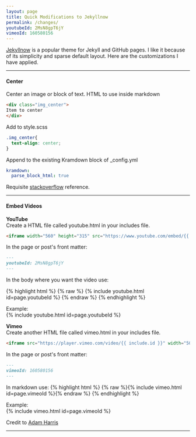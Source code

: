 ```yaml
---
layout: page
title: Quick Modifications to Jekyllnow
permalink: /changes/
youtubeId: 2MsN8gpT6jY
vimeoId: 160580156
---
```


[Jekyllnow](https://github.com/barryclark/jekyll-now "GitHub - Jekyllnow") is a popular theme for Jekyll and GitHub pages. I like it because of its simplicity and sparse default layout. Here are the customizations I have applied. 

***

#### Center 
Center an image or block of text. 
HTML to use inside markdown
``` html 
<div class="img_center">
Item to center
</div>
```

Add to style.scss 
``` css
.img_center{
  text-align: center;
}
```

Append to the existing Kramdown block of _config.yml
``` yaml
kramdown:
  parse_block_html: true
```

Requisite [stackoverflow](https://stackoverflow.com/questions/39021630/kramdown-how-can-i-set-the-location-of-the-image "stackoverflow - kramdown how can I..") reference. 

***
#### Embed Videos

**YouTube**  
Create a HTML file called youtube.html in your includes file.
```html 
<iframe width="560" height="315" src="https://www.youtube.com/embed/{{ include.id }}" frameborder="0" allowfullscreen></iframe>
```
In the page or post's front matter:
```markdown
---
youtubeId: 2MsN8gpT6jY
---
```

In the body where you want the video use:

{% highlight html %} {% raw %} {% include youtube.html id=page.youtubeId %} {% endraw %} {% endhighlight %}

Example:  
{% include youtube.html id=page.youtubeId %}

**Vimeo**  
Create another HTML file called vimeo.html in your includes file.
``` html 
<iframe src="https://player.vimeo.com/video/{{ include.id }}" width="500" height="281" frameborder="0" webkitallowfullscreen mozallowfullscreen allowfullscreen></iframe>
```
In the page or post's front matter:
``` markdown
---
vimeoId: 160580156
---
```

In markdown use:
{% highlight html %} {% raw %}{% include vimeo.html id=page.vimeoId %}{% endraw %} {% endhighlight %}

Example:  
{% include vimeo.html id=page.vimeoId %}


Credit to [Adam Harris](http://www.adamwadeharris.com/how-to-easily-embed-youtube-videos-in-jekyll-sites-without-a-plugin/ "AdamWadeHarris.com - how to easily embed...")

***